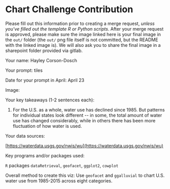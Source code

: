 # Chart Challenge Contribution

Please fill out this information prior to creating a merge request, *unless you've filled out the template R or Python scripts*. After your merge request is approved, please make sure the image linked here is your final image in the `out/` folder (the `out/` png file itself is not committed, but the README with the linked image is). We will also ask you to share the final image in a sharepoint folder provided via gitlab.

Your name: Hayley Corson-Dosch

Your prompt: tiles

Date for your prompt in April: April 23

Image:



Your key takeaways (1-2 sentences each):

1. For the U.S. as a whole, water use has declined since 1985. But patterns for individual states look different -- in some, the total amount of water use has changed considerably, while in others there has been more fluctuation of how water is used.

Your data sources:

[https://waterdata.usgs.gov/nwis/wu](https://waterdata.usgs.gov/nwis/wu)

Key programs and/or packages used:

`R` packages `dataRetrieval`, `geofacet`, `ggplot2`, `cowplot`

Overall method to create this viz: Use `geofacet` and `ggalluvial` to chart U.S. water use from 1985-2015 across eight categories.
